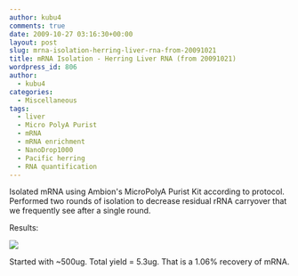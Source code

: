 ```yaml
---
author: kubu4
comments: true
date: 2009-10-27 03:16:30+00:00
layout: post
slug: mrna-isolation-herring-liver-rna-from-20091021
title: mRNA Isolation - Herring Liver RNA (from 20091021)
wordpress_id: 806
author:
  - kubu4
categories:
  - Miscellaneous
tags:
  - liver
  - Micro PolyA Purist
  - mRNA
  - mRNA enrichment
  - NanoDrop1000
  - Pacific herring
  - RNA quantification
---
```


Isolated mRNA using Ambion's MicroPolyA Purist Kit according to protocol. Performed two rounds of isolation to decrease residual rRNA carryover that we frequently see after a single round.

Results:

![](https://eagle.fish.washington.edu/Arabidopsis/RNA%20Spec%20Readings/20091026%20mRNA%20SJW.jpg)

Started with ~500ug. Total yield = 5.3ug. That is a 1.06% recovery of mRNA.
